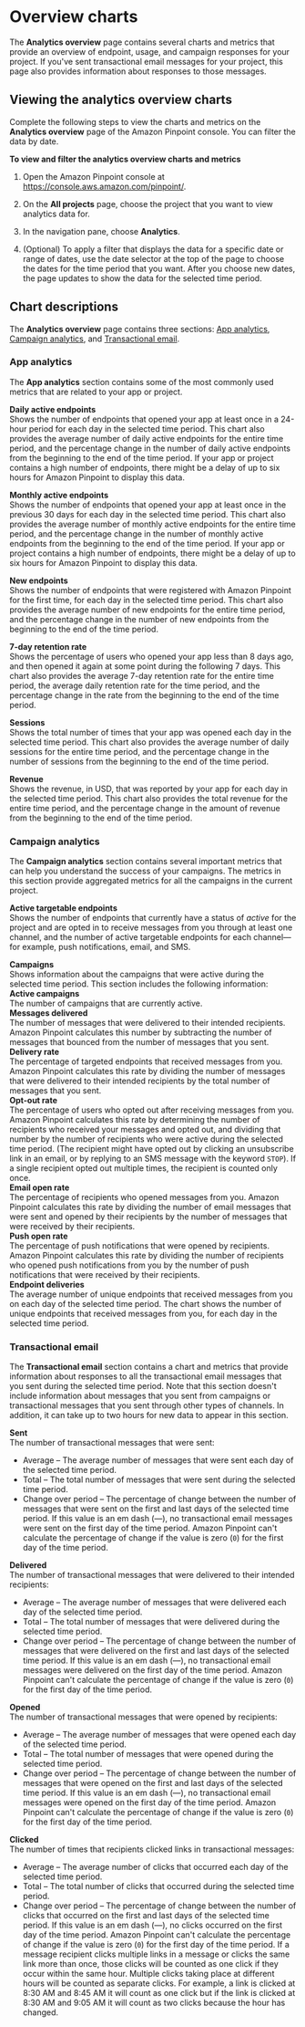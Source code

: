 # Overview charts<a name="analytics-overview"></a>

The **Analytics overview** page contains several charts and metrics that provide an overview of endpoint, usage, and campaign responses for your project\. If you've sent transactional email messages for your project, this page also provides information about responses to those messages\.

## Viewing the analytics overview charts<a name="analytics-overview-view"></a>

Complete the following steps to view the charts and metrics on the **Analytics overview** page of the Amazon Pinpoint console\. You can filter the data by date\.

**To view and filter the analytics overview charts and metrics**

1. Open the Amazon Pinpoint console at [https://console\.aws\.amazon\.com/pinpoint/](https://console.aws.amazon.com/pinpoint/)\.

1. On the **All projects** page, choose the project that you want to view analytics data for\.

1. In the navigation pane, choose **Analytics**\.

1. \(Optional\) To apply a filter that displays the data for a specific date or range of dates, use the date selector at the top of the page to choose the dates for the time period that you want\. After you choose new dates, the page updates to show the data for the selected time period\.

## Chart descriptions<a name="analytics-overview-description"></a>

The **Analytics overview** page contains three sections: [App analytics](#analytics-overview-description-app-analytics), [Campaign analytics](#analytics-overview-description-campaign-analytics), and [Transactional email](#analytics-overview-description-transactional-email-analytics)\.

### App analytics<a name="analytics-overview-description-app-analytics"></a>

The **App analytics** section contains some of the most commonly used metrics that are related to your app or project\.

**Daily active endpoints**  
Shows the number of endpoints that opened your app at least once in a 24\-hour period for each day in the selected time period\. This chart also provides the average number of daily active endpoints for the entire time period, and the percentage change in the number of daily active endpoints from the beginning to the end of the time period\. If your app or project contains a high number of endpoints, there might be a delay of up to six hours for Amazon Pinpoint to display this data\.

**Monthly active endpoints**  
Shows the number of endpoints that opened your app at least once in the previous 30 days for each day in the selected time period\. This chart also provides the average number of monthly active endpoints for the entire time period, and the percentage change in the number of monthly active endpoints from the beginning to the end of the time period\. If your app or project contains a high number of endpoints, there might be a delay of up to six hours for Amazon Pinpoint to display this data\.

**New endpoints**  
Shows the number of endpoints that were registered with Amazon Pinpoint for the first time, for each day in the selected time period\. This chart also provides the average number of new endpoints for the entire time period, and the percentage change in the number of new endpoints from the beginning to the end of the time period\.

**7\-day retention rate**  
Shows the percentage of users who opened your app less than 8 days ago, and then opened it again at some point during the following 7 days\. This chart also provides the average 7\-day retention rate for the entire time period, the average daily retention rate for the time period, and the percentage change in the rate from the beginning to the end of the time period\.

**Sessions**  
Shows the total number of times that your app was opened each day in the selected time period\. This chart also provides the average number of daily sessions for the entire time period, and the percentage change in the number of sessions from the beginning to the end of the time period\.

**Revenue**  
Shows the revenue, in USD, that was reported by your app for each day in the selected time period\. This chart also provides the total revenue for the entire time period, and the percentage change in the amount of revenue from the beginning to the end of the time period\.

### Campaign analytics<a name="analytics-overview-description-campaign-analytics"></a>

The **Campaign analytics** section contains several important metrics that can help you understand the success of your campaigns\. The metrics in this section provide aggregated metrics for all the campaigns in the current project\.

**Active targetable endpoints**  
Shows the number of endpoints that currently have a status of *active* for the project and are opted in to receive messages from you through at least one channel, and the number of active targetable endpoints for each channel—for example, push notifications, email, and SMS\.

**Campaigns**  
Shows information about the campaigns that were active during the selected time period\. This section includes the following information:    
**Active campaigns**  
The number of campaigns that are currently active\.  
**Messages delivered**  
The number of messages that were delivered to their intended recipients\. Amazon Pinpoint calculates this number by subtracting the number of messages that bounced from the number of messages that you sent\.  
**Delivery rate**  
The percentage of targeted endpoints that received messages from you\. Amazon Pinpoint calculates this rate by dividing the number of messages that were delivered to their intended recipients by the total number of messages that you sent\.  
**Opt\-out rate**  
The percentage of users who opted out after receiving messages from you\. Amazon Pinpoint calculates this rate by determining the number of recipients who received your messages and opted out, and dividing that number by the number of recipients who were active during the selected time period\. \(The recipient might have opted out by clicking an unsubscribe link in an email, or by replying to an SMS message with the keyword `STOP`\)\. If a single recipient opted out multiple times, the recipient is counted only once\.  
**Email open rate**  
The percentage of recipients who opened messages from you\. Amazon Pinpoint calculates this rate by dividing the number of email messages that were sent and opened by their recipients by the number of messages that were received by their recipients\.  
**Push open rate**  
The percentage of push notifications that were opened by recipients\. Amazon Pinpoint calculates this rate by dividing the number of recipients who opened push notifications from you by the number of push notifications that were received by their recipients\.  
**Endpoint deliveries**  
The average number of unique endpoints that received messages from you on each day of the selected time period\. The chart shows the number of unique endpoints that received messages from you, for each day in the selected time period\.

### Transactional email<a name="analytics-overview-description-transactional-email-analytics"></a>

The **Transactional email** section contains a chart and metrics that provide information about responses to all the transactional email messages that you sent during the selected time period\. Note that this section doesn't include information about messages that you sent from campaigns or transactional messages that you sent through other types of channels\. In addition, it can take up to two hours for new data to appear in this section\.

**Sent**  
The number of transactional messages that were sent:  
+ Average – The average number of messages that were sent each day of the selected time period\.
+ Total – The total number of messages that were sent during the selected time period\.
+ Change over period – The percentage of change between the number of messages that were sent on the first and last days of the selected time period\. If this value is an em dash \(—\), no transactional email messages were sent on the first day of the time period\. Amazon Pinpoint can't calculate the percentage of change if the value is zero \(`0`\) for the first day of the time period\.

**Delivered**  
The number of transactional messages that were delivered to their intended recipients:  
+ Average – The average number of messages that were delivered each day of the selected time period\.
+ Total – The total number of messages that were delivered during the selected time period\.
+ Change over period – The percentage of change between the number of messages that were delivered on the first and last days of the selected time period\. If this value is an em dash \(—\), no transactional email messages were delivered on the first day of the time period\. Amazon Pinpoint can't calculate the percentage of change if the value is zero \(`0`\) for the first day of the time period\.

**Opened**  
The number of transactional messages that were opened by recipients:  
+ Average – The average number of messages that were opened each day of the selected time period\.
+ Total – The total number of messages that were opened during the selected time period\.
+ Change over period – The percentage of change between the number of messages that were opened on the first and last days of the selected time period\. If this value is an em dash \(—\), no transactional email messages were opened on the first day of the time period\. Amazon Pinpoint can't calculate the percentage of change if the value is zero \(`0`\) for the first day of the time period\.

**Clicked**  
The number of times that recipients clicked links in transactional messages:  
+ Average – The average number of clicks that occurred each day of the selected time period\.
+ Total – The total number of clicks that occurred during the selected time period\.
+ Change over period – The percentage of change between the number of clicks that occurred on the first and last days of the selected time period\. If this value is an em dash \(—\), no clicks occurred on the first day of the time period\. Amazon Pinpoint can't calculate the percentage of change if the value is zero \(`0`\) for the first day of the time period\.
If a message recipient clicks multiple links in a message or clicks the same link more than once, those clicks will be counted as one click if they occur within the same hour\. Multiple clicks taking place at different hours will be counted as separate clicks\. For example, a link is clicked at 8:30 AM and 8:45 AM it will count as one click but if the link is clicked at 8:30 AM and 9:05 AM it will count as two clicks because the hour has changed\.